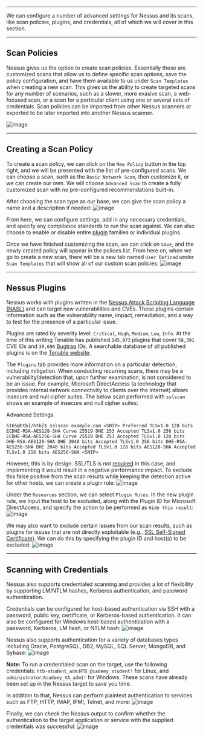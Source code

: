 
___

We can configure a number of advanced settings for Nessus and its scans, like scan policies, plugins, and credentials, all of which we will cover in this section.

___

## Scan Policies

Nessus gives us the option to create scan policies. Essentially these are customized scans that allow us to define specific scan options, save the policy configuration, and have them available to us under `Scan Templates` when creating a new scan. This gives us the ability to create targeted scans for any number of scenarios, such as a slower, more evasive scan, a web-focused scan, or a scan for a particular client using one or several sets of credentials. Scan policies can be imported from other Nessus scanners or exported to be later imported into another Nessus scanner.

![image](https://academy.hackthebox.com/storage/modules/108/nessus/nessus_policies.png)

___

## Creating a Scan Policy

To create a scan policy, we can click on the `New Policy` button in the top right, and we will be presented with the list of pre-configured scans. We can choose a scan, such as the `Basic Network Scan`, then customize it, or we can create our own. We will choose `Advanced Scan` to create a fully customized scan with no pre-configured recommendations built-in.

After choosing the scan type as our base, we can give the scan policy a name and a description if needed: ![image](https://academy.hackthebox.com/storage/modules/108/nessus/policy.png)

From here, we can configure settings, add in any necessary credentials, and specify any compliance standards to run the scan against. We can also choose to enable or disable entire [plugin](https://docs.tenable.com/nessus/Content/Plugins.htm) families or individual plugins.

Once we have finished customizing the scan, we can click on `Save`, and the newly created policy will appear in the polices list. From here on, when we go to create a new scan, there will be a new tab named `User Defined` under `Scan Templates` that will show all of our custom scan policies: ![image](https://academy.hackthebox.com/storage/modules/108/nessus/htb_policydefined.png)

___

## Nessus Plugins

Nessus works with plugins written in the [Nessus Attack Scripting Language (NASL)](https://en.wikipedia.org/wiki/Nessus_Attack_Scripting_Language) and can target new vulnerabilities and CVEs. These plugins contain information such as the vulnerability name, impact, remediation, and a way to test for the presence of a particular issue.

Plugins are rated by severity level: `Critical`, `High`, `Medium`, `Low`, `Info`. At the time of this writing Tenable has published `145,973` plugins that cover `58,391` CVE IDs and `30,696` [Bugtraq](https://en.wikipedia.org/wiki/Bugtraq) IDs. A searchable database of all published plugins is on the [Tenable website](https://www.tenable.com/plugins).

The `Plugins` tab provides more information on a particular detection, including mitigation. When conducting recurring scans, there may be a vulnerability/detection that, upon further examination, is not considered to be an issue. For example, Microsoft DirectAccess (a technology that provides internal network connectivity to clients over the Internet) allows insecure and null cipher suites. The below scan performed with `sslscan` shows an example of insecure and null cipher suites:

Advanced Settings

```shell
6165@htb[/htb]$ sslscan example.com <SNIP> Preferred TLSv1.0 128 bits ECDHE-RSA-AES128-SHA Curve 25519 DHE 253 Accepted TLSv1.0 256 bits ECDHE-RSA-AES256-SHA Curve 25519 DHE 253 Accepted TLSv1.0 128 bits DHE-RSA-AES128-SHA DHE 2048 bits Accepted TLSv1.0 256 bits DHE-RSA-AES256-SHA DHE 2048 bits Accepted TLSv1.0 128 bits AES128-SHA Accepted TLSv1.0 256 bits AES256-SHA <SNIP>
```

However, this is by design. SSL/TLS is not [required](https://directaccess.richardhicks.com/2014/09/23/directaccess-ip-https-ssl-and-tls-insecure-cipher-suites/) in this case, and implementing it would result in a negative performance impact. To exclude this false positive from the scan results while keeping the detection active for other hosts, we can create a plugin rule: ![image](https://academy.hackthebox.com/storage/modules/108/nessus/plugin_rules.png)

Under the `Resources` section, we can select `Plugin Rules`. In the new plugin rule, we input the host to be excluded, along with the Plugin ID for Microsoft DirectAccess, and specify the action to be performed as `Hide this result`: ![image](https://academy.hackthebox.com/storage/modules/108/nessus/new-rule.png)

We may also want to exclude certain issues from our scan results, such as plugins for issues that are not directly exploitable (e.g., [SSL Self-Signed Certificate](https://www.tenable.com/plugins/nessus/57582)). We can do this by specifying the plugin ID and host(s) to be excluded: ![image](https://academy.hackthebox.com/storage/modules/108/nessus/plugins2.png)

___

## Scanning with Credentials

Nessus also supports credentialed scanning and provides a lot of flexibility by supporting LM/NTLM hashes, Kerberos authentication, and password authentication.

Credentials can be configured for host-based authentication via SSH with a password, public key, certificate, or Kerberos-based authentication. It can also be configured for Windows host-based authentication with a password, Kerberos, LM hash, or NTLM hash: ![image](https://academy.hackthebox.com/storage/modules/108/nessus/creds.png)

Nessus also supports authentication for a variety of databases types including Oracle, PostgreSQL, DB2, MySQL, SQL Server, MongoDB, and Sybase: ![image](https://academy.hackthebox.com/storage/modules/108/nessus/db_creds.png)

**Note:** To run a credentialed scan on the target, use the following credentials: `htb-student_adm`:`HTB_@cademy_student!` for Linux, and `administrator`:`Academy_VA_adm1!` for Windows. These scans have already been set up in the Nessus target to save you time.

In addition to that, Nessus can perform plaintext authentication to services such as FTP, HTTP, IMAP, IPMI, Telnet, and more: ![image](https://academy.hackthebox.com/storage/modules/108/nessus/plaintext_auth.png)

Finally, we can check the Nessus output to confirm whether the authentication to the target application or service with the supplied credentials was successful: ![image](https://academy.hackthebox.com/storage/modules/108/nessus/sqlserv.png)